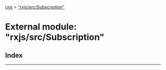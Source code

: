 [rxjs](../README.md) > ["rxjs/src/Subscription"](../modules/_rxjs_src_subscription_.md)

# External module: "rxjs/src/Subscription"

## Index

---

